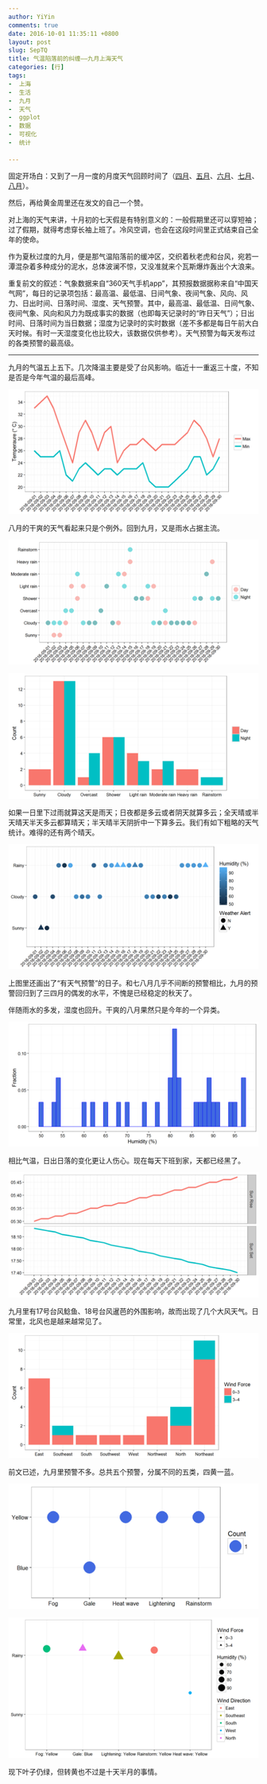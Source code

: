 ```yaml
---
author: YiYin
comments: true
date: 2016-10-01 11:35:11 +0800
layout: post
slug: SepTQ
title: 气温陷落前的纠缠——九月上海天气
categories: [行]
tags:
-  上海
-  生活
-  九月
-  天气
-  ggplot
-  数据
-  可视化
-  统计

---
```


固定开场白：又到了一月一度的月度天气回顾时间了（<a href="http://whyhow.github.io/2016/05/01/aprtq.html">四月</a>、<a href="http://www.whyhow.io/2016/06/01/maytq.html">五月</a>、<a href="http://www.whyhow.io/2016/07/01/juntq.html">六月</a>、<a href="http://www.whyhow.io/2016/08/01/jultq.html">七月</a>、<a href="http://www.whyhow.io/2016/09/01/augtq.html">八月</a>）。

然后，再给黄金周里还在发文的自己一个赞。

对上海的天气来讲，十月初的七天假是有特别意义的：一般假期里还可以穿短袖；过了假期，就得考虑穿长袖上班了。冷风空调，也会在这段时间里正式结束自己全年的使命。

作为夏秋过度的九月，便是那气温陷落前的缓冲区，交织着秋老虎和台风，宛若一潭混杂着多种成分的泥水，总体波澜不惊，又没准就来个瓦斯爆炸轰出个大浪来。

重复前文的叙述：气象数据来自“360天气手机app”，其预报数据据称来自“中国天气网”，每日的记录项包括：最高温、最低温、日间气象、夜间气象、风向、风力、日出时间、日落时间、湿度、天气预警。其中，最高温、最低温、日间气象、夜间气象、风向和风力为既成事实的数据（也即每天记录时的“昨日天气”）；日出时间、日落时间为当日数据；湿度为记录时的实时数据（差不多都是每日午前大白天时候。有时一天湿度变化也比较大，该数据仅供参考）。天气预警为每天发布过的各类预警的最高级。

<hr/>

九月的气温五上五下。几次降温主要是受了台风影响。临近十一重返三十度，不知是否是今年气温的最后高峰。

![](/public/images/Sep/ondo.png)

八月的干爽的天气看起来只是个例外。回到九月，又是雨水占据主流。

![](/public/images/Sep/tenkou.png)

![](/public/images/Sep/tenkou2.png)

如果一日里下过雨就算这天是雨天；日夜都是多云或者阴天就算多云；全天晴或半天晴天半天多云都算晴天；半天晴半天阴折中一下算多云。我们有如下粗略的天气统计。难得的还有两个晴天。

![](/public/images/Sep/tenkouall.png)

上图里还画出了“有天气预警”的日子。和七八月几乎不间断的预警相比，九月的预警回归到了三四月的偶发的水平，不愧是已经稳定的秋天了。

伴随雨水的多发，湿度也回升。干爽的八月果然只是今年的一个异类。

![](/public/images/Sep/humi.png)

相比气温，日出日落的变化更让人伤心。现在每天下班到家，天都已经黑了。

![](/public/images/Sep/taiyo.png)

九月里有17号台风鲶鱼、18号台风暹芭的外围影响，故而出现了几个大风天气。日常里，北风也是越来越常见了。

![](/public/images/Sep/wind.png)

前文已述，九月里预警不多。总共五个预警，分属不同的五类，四黄一蓝。

![](/public/images/Sep/alert.png)

![](/public/images/Sep/alert1.png)

现下叶子仍绿，但转黄也不过是十天半月的事情。